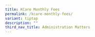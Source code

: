 ```yaml
---
title: KCare Monthly Fees
permalink: /kcare-monthly-fees/
variant: tiptap
description: ""
third_nav_title: Administration Matters
---
```

